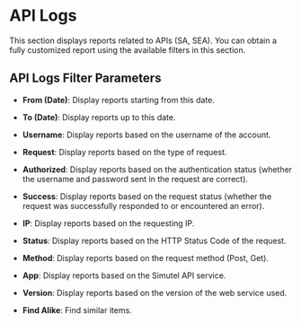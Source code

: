 # API Logs

This section displays reports related to APIs (SA, SEA). You can obtain a fully customized report using the available filters in this section.

## API Logs Filter Parameters

- **From (Date)**: Display reports starting from this date.

- **To (Date)**: Display reports up to this date.

- **Username**: Display reports based on the username of the account.

- **Request**: Display reports based on the type of request.

- **Authorized**: Display reports based on the authentication status (whether the username and password sent in the request are correct).

- **Success**: Display reports based on the request status (whether the request was successfully responded to or encountered an error).

- **IP**: Display reports based on the requesting IP.

- **Status**: Display reports based on the HTTP Status Code of the request.

- **Method**: Display reports based on the request method (Post, Get).

- **App**: Display reports based on the Simutel API service.

- **Version**: Display reports based on the version of the web service used.

- **Find Alike**: Find similar items.